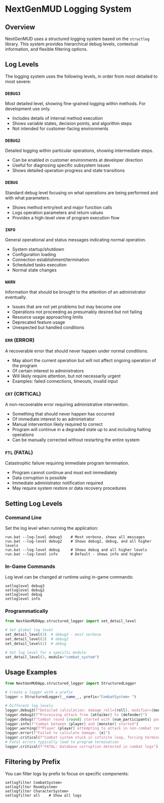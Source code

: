 # NextGenMUD Logging System

## Overview

NextGenMUD uses a structured logging system based on the `structlog` library. This system provides hierarchical debug levels, contextual information, and flexible filtering options.

## Log Levels

The logging system uses the following levels, in order from most detailed to most severe:

### `DEBUG3`
Most detailed level, showing fine-grained logging within methods. For development use only.
- Includes details of internal method execution
- Shows variable states, decision points, and algorithm steps
- Not intended for customer-facing environments

### `DEBUG2`
Detailed logging within particular operations, showing intermediate steps.
- Can be enabled in customer environments at developer direction
- Useful for diagnosing specific subsystem issues
- Shows detailed operation progress and state transitions

### `DEBUG`
Standard debug level focusing on what operations are being performed and with what parameters.
- Shows method entry/exit and major function calls
- Logs operation parameters and return values
- Provides a high-level view of program execution flow

### `INFO`
General operational and status messages indicating normal operation.
- System startup/shutdown
- Configuration loading
- Connection establishment/termination
- Scheduled tasks execution
- Normal state changes

### `WARN`
Information that should be brought to the attention of an administrator eventually.
- Issues that are not yet problems but may become one
- Operations not proceeding as presumably desired but not failing
- Resource usage approaching limits
- Deprecated feature usage
- Unexpected but handled conditions

### `ERR` (ERROR)
A recoverable error that should never happen under normal conditions.
- May abort the current operation but will not affect ongoing operation of the program
- Of certain interest to administrators
- Will likely require attention, but not necessarily urgent
- Examples: failed connections, timeouts, invalid input

### `CRT` (CRITICAL)
A non-recoverable error requiring administrative intervention.
- Something that should never happen has occurred
- Of immediate interest to an administrator
- Manual intervention likely required to correct
- Program will continue in a degraded state up to and including halting operations
- Can be manually corrected without restarting the entire system

### `FTL` (FATAL)
Catastrophic failure requiring immediate program termination.
- Program cannot continue and must exit immediately
- Data corruption is possible
- Immediate administrator notification required
- May require system restore or data recovery procedures

## Setting Log Levels

### Command Line

Set the log level when running the application:

```
run.bat --log-level debug3    # Most verbose, shows all messages
run.bat --log-level debug2    # Shows debug2, debug, and all higher levels
run.bat --log-level debug     # Shows debug and all higher levels
run.bat --log-level info      # Default - shows info and higher
```

### In-Game Commands

Log level can be changed at runtime using in-game commands:

```
setloglevel debug3
setloglevel debug2
setloglevel debug
setloglevel info
```

### Programmatically

```python
from NextGenMUDApp.structured_logger import set_detail_level

# Set global log level
set_detail_level(3)  # debug3 - most verbose
set_detail_level(2)  # debug2
set_detail_level(1)  # debug

# Set log level for a specific module
set_detail_level(3, module="combat_system")
```

## Usage Examples

```python
from NextGenMUDApp.structured_logger import StructuredLogger

# Create a logger with a prefix
logger = StructuredLogger(__name__, prefix="CombatSystem> ")

# Different log levels
logger.debug3(f"Detailed calculation: damage_roll={roll}, modifier={mod}, total={total}")
logger.debug2(f"Processing attack from {attacker} to {defender}")
logger.debug(f"Combat round {round} started with {num_participants} participants")
logger.info(f"Combat between {player} and {monster} started")
logger.warning(f"Player {player} attempting to attack in non-combat zone")
logger.error(f"Failed to calculate damage: {e}")
logger.critical(f"Combat system stuck in infinite loop, forcing termination")
# Fatal errors typically lead to program termination
logger.critical(f"FATAL: Database corruption detected in combat logs")
```

## Filtering by Prefix

You can filter logs by prefix to focus on specific components:

```
setlogfilter CombatSystem>
setlogfilter RoomSystem>
setlogfilter CharacterSystem>
setlogfilter all    # Show all logs
``` 